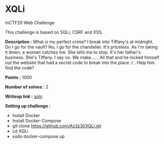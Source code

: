 # XQLi
InCTF20 Web Challenge

This challenge is based on SQLi, CSRF and XSS. 

**Description :** What is my perfect crime? I break into Tiffany's at midnight. Do I go for the vault? No, I go for the chandelier. It's priceless. As I'm taking it down, a woman catches me. She tells me to stop. It's her father's business. She's Tiffany. I say no. We make...... All that and he locked himself out the website that had a secret code to break into the place :/ . Help him find the code?

**Points :** 1000

**Number of solves :** 2

**Writeup link :** [soln](http://az3z3l.github.io)

**Setting up challenge :**
 - Install Docker
 - Install Docker-Compose
 - git clone https://github.com/Az3z3l/XQLi.git
 - cd XQLi
 - sudo docker-compose up

